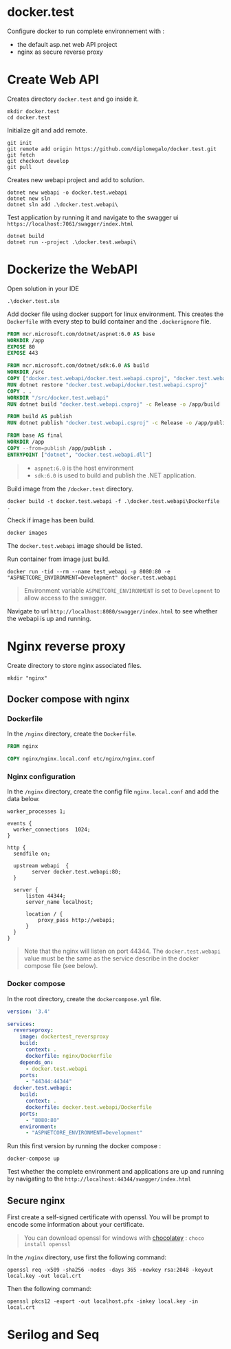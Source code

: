 # docker.test

Configure docker to run complete environnement with :

- the default asp.net web API project
- nginx as secure reverse proxy 

# Create Web API

Creates directory `docker.test` and go inside it.

```shell
mkdir docker.test
cd docker.test
```

Initialize git and add remote.

```shell
git init
git remote add origin https://github.com/diplomegalo/docker.test.git
git fetch
git checkout develop
git pull
```

Creates new webapi project and add to solution.

```shell
dotnet new webapi -o docker.test.webapi
dotnet new sln
dotnet sln add .\docker.test.webapi\
```

Test application by running it and navigate to the swagger ui `https://localhost:7061/swagger/index.html`

```shell
dotnet build
dotnet run --project .\docker.test.webapi\
```

# Dockerize the WebAPI

Open solution in your IDE

```shell
.\docker.test.sln
```

Add docker file using docker support for linux environment. This creates the `Dockerfile` with every step to build
container and the `.dockerignore` file.

```dockerfile
FROM mcr.microsoft.com/dotnet/aspnet:6.0 AS base
WORKDIR /app
EXPOSE 80
EXPOSE 443

FROM mcr.microsoft.com/dotnet/sdk:6.0 AS build
WORKDIR /src
COPY ["docker.test.webapi/docker.test.webapi.csproj", "docker.test.webapi/"]
RUN dotnet restore "docker.test.webapi/docker.test.webapi.csproj"
COPY . .
WORKDIR "/src/docker.test.webapi"
RUN dotnet build "docker.test.webapi.csproj" -c Release -o /app/build

FROM build AS publish
RUN dotnet publish "docker.test.webapi.csproj" -c Release -o /app/publish

FROM base AS final
WORKDIR /app
COPY --from=publish /app/publish .
ENTRYPOINT ["dotnet", "docker.test.webapi.dll"]
```

> - `aspnet:6.0` is the host environment
>- `sdk:6.0` is used to build and publish the .NET application.

Build image from the `/docker.test` directory.

```shell
docker build -t docker.test.webapi -f .\docker.test.webapi\Dockerfile .
```

Check if image has been build.

```shell
docker images
```

The `docker.test.webapi` image should be listed.

Run container from image just build.

```shell
docker run -tid --rm --name test_webapi -p 8080:80 -e "ASPNETCORE_ENVIRONMENT=Development" docker.test.webapi
```
> Environment variable `ASPNETCORE_ENVIRONMENT` is set to `Development` to allow access to the swagger.

Navigate to url `http://localhost:8080/swagger/index.html` to see whether the webapi is up and running.

# Nginx reverse proxy

Create directory to store nginx associated files.

````shell
mkdir "nginx"
````
## Docker compose with nginx

### Dockerfile
In the `/nginx` directory, create the `Dockerfile`.

```dockerfile
FROM nginx

COPY nginx/nginx.local.conf etc/nginx/nginx.conf
```

### Nginx configuration
In the `/nginx` directory, create the config file `nginx.local.conf` and add the data below.

```config
worker_processes 1;

events {
  worker_connections  1024;
}

http {
  sendfile on;
    
  upstream webapi  {
        server docker.test.webapi:80;
  }
    
  server {
      listen 44344;
      server_name localhost;
      
      location / {
          proxy_pass http://webapi;
      }
  }
}
```

> Note that the nginx will listen on port 44344.
> The `docker.test.webapi` value must be the same as the service describe in the docker compose file (see below).

### Docker compose

In the root directory, create the `dockercompose.yml` file.

```yaml
version: '3.4'

services:
  reverseproxy:
    image: dockertest_reversproxy
    build:
      context: .
      dockerfile: nginx/Dockerfile
    depends_on:
      - docker.test.webapi
    ports:
      - "44344:44344"
  docker.test.webapi:
    build:
      context: .
      dockerfile: docker.test.webapi/Dockerfile
    ports:
      - "8080:80"
    environment:
      - "ASPNETCORE_ENVIRONMENT=Development"
```

Run this first version by running the docker compose : 
```shell
docker-compose up
```

Test whether the complete environment and applications are up and running by navigating to the `http://localhost:44344/swagger/index.html`

## Secure nginx

First create a self-signed certificate with openssl. You will be prompt to encode some information about your certificate.
> You can download openssl for windows with [chocolatey](https://community.chocolatey.org/packages/openssl) : `choco install openssl`

In the `/nginx` directory, use first the following command:
```shell
openssl req -x509 -sha256 -nodes -days 365 -newkey rsa:2048 -keyout local.key -out local.crt
```
Then the following command:
```shell
openssl pkcs12 -export -out localhost.pfx -inkey local.key -in local.crt
```

# Serilog and Seq

